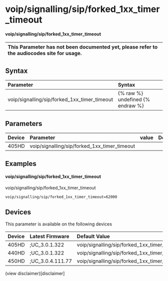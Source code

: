 ﻿---
description: voip/signalling/sip/forked_1xx_timer_timeout
search:
    keywords: ['voip','signalling','sip','forked_1xx_timer_timeout']
---

# voip/signalling/sip/forked_1xx_timer_timeout

#### voip/signalling/sip/forked_1xx_timer_timeout


| This Parameter has not been documented yet, please refer to the audiocodes site for usage.  |
| :--- |

## Syntax
| Parameter | Syntax |
| :--- | :--- |
|voip/signalling/sip/forked_1xx_timer_timeout | {% raw %} undefined {% endraw %} |

## Parameters
|Device|Parameter|value|Description|
|:---|:---|:---|:---|
| 405HD | voip/signalling/sip/forked_1xx_timer_timeout |  |  |

## Examples
#### voip/signalling/sip/forked_1xx_timer_timeout

voip/signalling/sip/forked_1xx_timer_timeout

```
voip/signalling/sip/forked_1xx_timer_timeout=62000
```

## Devices
This parameter is available on the following devices

| Device | Latest Firmware | Default Value |
|:---|:---|:---|
| 405HD | ;UC_3.0.1.322 | voip/signalling/sip/forked_1xx_timer_timeout=62000 
| 440HD | ;UC_3.0.1.322 | voip/signalling/sip/forked_1xx_timer_timeout=62000 
| 450HD | ;UC_3.0.4.111.77 | voip/signalling/sip/forked_1xx_timer_timeout=62000 

(view disclaimer)[disclaimer]
